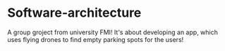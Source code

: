 # Software-architecture
A group groject from university FMI!
It's about developing an app, which uses flying drones to find empty parking spots for the users!
